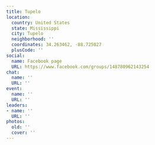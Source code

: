```yaml
---
title: Tupelo
location:
  country: United States
  state: Mississippi
  city: Tupelo
  neighborhood: ''
  coordinates: 34.263462, -88.725027
  plusCode: ''
social:
  name: Facebook page
  URL: https://www.facebook.com/groups/148780962143254
chat:
  name: ''
  URL: ''
event:
  name: ''
  URL: ''
leaders:
- name: ''
  URL: ''
photos:
  old: ''
  cover: ''
---
```

